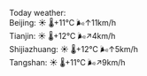 Today weather:  
Beijing: ☀️   🌡️+11°C 🌬️↑11km/h  
Tianjin: ☀️   🌡️+12°C 🌬️↗4km/h  
Shijiazhuang: ☀️   🌡️+12°C 🌬️↑5km/h  
Tangshan: ☀️   🌡️+11°C 🌬️↗9km/h  
